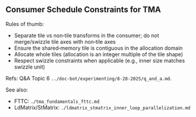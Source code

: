 ## Consumer Schedule Constraints for TMA

Rules of thumb:
- Separate tile vs non‑tile transforms in the consumer; do not merge/swizzle tile axes with non‑tile axes
- Ensure the shared‑memory tile is contiguous in the allocation domain
- Allocate whole tiles (allocation is an integer multiple of the tile shape)
- Respect swizzle constraints when applicable (e.g., inner size matches swizzle unit)

Refs: Q&A Topic 6 `../doc-bot/experimenting/8-28-2025/q_and_a.md`.

See also:
- FTTC: `./tma_fundamentals_fttc.md`
- LdMatrix/StMatrix: `./ldmatrix_stmatrix_inner_loop_parallelization.md`


